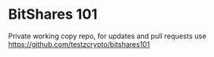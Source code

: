 BitShares 101
=======

Private working copy repo, for updates and pull requests use https://github.com/testzcrypto/bitshares101